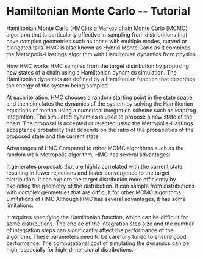 # Hamiltonian Monte Carlo -- Tutorial
Hamiltonian Monte Carlo (HMC) is a Markov chain Monte Carlo (MCMC) algorithm that is particularly effective in sampling from distributions that have complex geometries such as those with multiple modes, curved or elongated tails. HMC is also known as Hybrid Monte Carlo as it combines the Metropolis-Hastings algorithm with Hamiltonian dynamics from physics.

How HMC works
HMC samples from the target distribution by proposing new states of a chain using a Hamiltonian dynamics simulation. The Hamiltonian dynamics are defined by a Hamiltonian function that describes the energy of the system being sampled.

At each iteration, HMC chooses a random starting point in the state space and then simulates the dynamics of the system by solving the Hamiltonian equations of motion using a numerical integration scheme such as leapfrog integration. The simulated dynamics is used to propose a new state of the chain. The proposal is accepted or rejected using the Metropolis-Hastings acceptance probability that depends on the ratio of the probabilities of the proposed state and the current state.

Advantages of HMC
Compared to other MCMC algorithms such as the random walk Metropolis algorithm, HMC has several advantages:

It generates proposals that are highly correlated with the current state, resulting in fewer rejections and faster convergence to the target distribution.
It can explore the target distribution more efficiently by exploiting the geometry of the distribution.
It can sample from distributions with complex geometries that are difficult for other MCMC algorithms.
Limitations of HMC
Although HMC has several advantages, it has some limitations:

It requires specifying the Hamiltonian function, which can be difficult for some distributions.
The choice of the integration step size and the number of integration steps can significantly affect the performance of the algorithm. These parameters need to be carefully tuned to ensure good performance.
The computational cost of simulating the dynamics can be high, especially for high-dimensional distributions.
